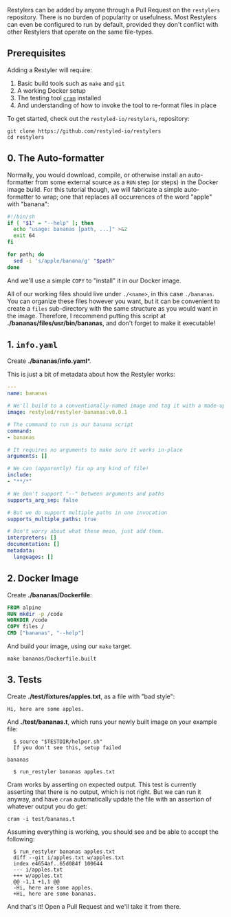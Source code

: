 Restylers can be added by anyone through a Pull Request on the `restylers` repository. There is no burden of popularity or usefulness. Most Restylers can even be configured to run by default, provided they don't conflict with other Restylers that operate on the same file-types.

## Prerequisites

Adding a Restyler will require:

1. Basic build tools such as `make` and `git`
1. A working Docker setup
1. The testing tool [`cram`](https://bitheap.org/cram/) installed
1. And understanding of how to invoke the tool to re-format files in place

To get started, check out the `restyled-io/restylers`, repository:

```console
git clone https://github.com/restyled-io/restylers
cd restylers
```

## 0. The Auto-formatter

Normally, you would download, compile, or otherwise install an auto-formatter from some external source as a `RUN` step (or steps) in the Docker image build. For this tutorial though, we will fabricate a simple auto-formatter to wrap; one that replaces all occurrences of the word "apple" with "banana":

```sh
#!/bin/sh
if [ "$1" = "--help" ]; then
  echo "usage: bananas [path, ...]" >&2
  exit 64
fi

for path; do
  sed -i 's/apple/banana/g' "$path"
done
```

And we'll use a simple `COPY` to "install" it in our Docker image.

All of our working files should live under `./<name>`, in this case `./bananas`. You can organize these files however you want, but it can be convenient to create a `files` sub-directory with the same structure as you would want in the image. Therefore, I recommend putting this script at **./bananas/files/usr/bin/bananas**, and don't forget to make it executable!

## 1. `info.yaml`

Create **./bananas/info.yaml***.

This is just a bit of metadata about how the Restyler works:

```yaml
---
name: bananas

# We'll build to a conventionally-named image and tag it with a made-up version
image: restyled/restyler-bananas:v0.0.1

# The command to run is our banana script
command:
- bananas

# It requires no arguments to make sure it works in-place
arguments: []

# We can (apparently) fix up any kind of file!
include:
- "**/*"

# We don't support "--" between arguments and paths
supports_arg_sep: false

# But we do support multiple paths in one invocation
supports_multiple_paths: true

# Don't worry about what these mean, just add them.
interpreters: []
documentation: []
metadata:
  languages: []
```

## 2. Docker Image

Create **./bananas/Dockerfile**:

```dockerfile
FROM alpine
RUN mkdir -p /code
WORKDIR /code
COPY files /
CMD ["bananas", "--help"]
```

And build your image, using our `make` target.

```console
make bananas/Dockerfile.built
```

## 3. Tests

Create **./test/fixtures/apples.txt**, as a file with "bad style":

```
Hi, here are some apples.
```

And **./test/bananas.t**, which runs your newly built image on your example file:

```cram
  $ source "$TESTDIR/helper.sh"
  If you don't see this, setup failed

bananas

  $ run_restyler bananas apples.txt
```

Cram works by asserting on expected output. This test is currently asserting that there is no output, which is not right. But we can run it anyway, and have `cram` automatically update the file with an assertion of whatever output you do get:

```console
cram -i test/bananas.t
```

Assuming everything is working, you should see and be able to accept the following:

```
  $ run_restyler bananas apples.txt
  diff --git i/apples.txt w/apples.txt
  index e4654af..65d084f 100644
  --- i/apples.txt
  +++ w/apples.txt
  @@ -1,1 +1,1 @@
  -Hi, here are some apples.
  +Hi, here are some bananas.
```

And that's it! Open a Pull Request and we'll take it from there.
